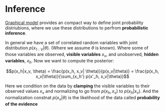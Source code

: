 # Inference

[Graphical model](directed_graphical_models.md) provides an compact way to define joint probability distriubions, where we use these distributions to perfrom **probabilistic inference**. 

In general  we have a set of correlated random variables with joint distribution $p(x_{1:V}| \theta)$. (Where we assume $\theta$ is known). Where some of those variables are observed, **visible variables** $x_v$, and unobserved, **hidden variables**, $x_h$. Now we want to compute the posterior:

$$p(x_h|x_v, \theta) = \frac{p(x_h, x_v| \theta)}{p(x_v|\theta)} = \frac{p(x_h, x_v|\theta)}{\sum_{x_h'} p(x'_h, x_v|\theta)}$$

Here we condition on the data by **clamping** the visible variables to their observed values $x_v$ and normalizing to go from $p(x_h, x_v)$ to $p(x_h|x_v)$. And the normalization constnat $p(x_v|\theta)$ is the likelihood of the data called **probability of the evidence**
